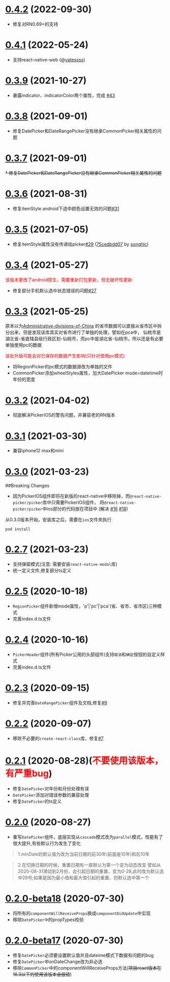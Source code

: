 # [0.4.2]() (2022-09-30)

* 修复对RN0.69+的支持

# [0.4.1]() (2022-05-24)

* 支持react-native-web (@[yatessss](https://github.com/yatessss))

# [0.3.9]() (2021-10-27)

* 暴露indicator、indicatorColor两个属性，完成 [#43](https://github.com/yz1311/react-native-wheel-picker/issues/43)

# [0.3.8]() (2021-09-01)

* 修复DatePicker和DateRangePicker没有继承CommonPicker相关属性的问题

# [0.3.7]() (2021-09-01)

~~* 修复DatePicker和DateRangePicker没有继承CommonPicker相关属性的问题~~

# [0.3.6]() (2021-08-31)

* 修复itemStyle android下选中颜色设置无效的问题[#31](https://github.com/yz1311/react-native-wheel-picker/issues/31) 


# [0.3.5]() (2021-07-05)

* 修复itemStyle属性没有传递给picker[#29](https://github.com/yz1311/react-native-wheel-picker/issues/29) ([75cedbdd07](https://github.com/yz1311/react-native-wheel-picker/commit/75cedbdd077ee2b057e9c1857ad6d2528aaf553d) by [songhlc](https://github.com/yz1311/react-native-wheel-picker/commits?author=songhlc))


# [0.3.4]() (2021-05-27)

<font color=red>该版本更改了android原生，需要重新打包更新，但无破坏性更新</font>

* 修复部分手机默认选中状态错误的问题[#27](https://github.com/yz1311/react-native-wheel-picker/issues/27)

# [0.3.3]() (2021-05-25)
原本以为[Administrative-divisions-of-China](https://github.com/modood/Administrative-divisions-of-China)
的省市数据可以直接从省市区中拆分出来，但是发现该库其实对省市进行了单独的处理，譬如在pca中，
仙桃市是湖北省-省直辖县级行政区划-仙桃市，而pc中是湖北省-仙桃市，所以还是有必要单独使用pc的数据

<font color=red>该处升级可能会对已保存的数据产生影响(只针对使用pc模式)</font>

* 将RegionPicker的pc模式的数据源改为单独的文件
* CommonPicker添加wheelStyles属性，加大DatePicker mode=datetime时年份的宽度

# [0.3.2]() (2021-04-02)
* 彻底解决PickerIOS的警告问题，并兼容老的RN版本

# [0.3.1]() (2021-03-30)
* 兼容iphone12 max和mini

# [0.3.0]() (2021-03-23)
##Breaking Changes
* 因为PickerIOS组件即将在新版的react-native中移除掉，而`@react-native-picker/picker`库中只需要PickerIOS组件，
  将`@react-native-picker/picker`中ios部分的代码放在项目中 (解决 [#16](https://github.com/yz1311/react-native-wheel-picker/issues/16) [#18](https://github.com/yz1311/react-native-wheel-picker/issues/18))
  
从0.3.0版本开始，安装库之后，需要在`ios`文件夹执行
```
pod install
```


# [0.2.7]() (2021-03-23)
* 支持弹窗模式(注意: 需要安装`react-native-modal`库)
* 统一定义文件,修复部分ts定义

# [0.2.5]() (2020-10-18)
* `RegionPicker`组件新增mode属性，'p'|'pc'|'pca'(省、省市、省市区)三种模式
* 完善index.d.ts文件

# [0.2.4]() (2020-10-16)
* `PickerHeader`组件(所有Picker公用的头部组件)支持`取消`和`确定`按钮的自定义样式
* 完善index.d.ts文件

# [0.2.3]() (2020-09-15)
* 修复并完善`DateRangePicker`组件及文档,修复[#9](https://github.com/yz1311/react-native-wheel-picker/issues/9)

# [0.2.2]() (2020-09-07)
* 移除不必要的`create-react-class`库，修复[#7](https://github.com/yz1311/react-native-wheel-picker/issues/7)

# [0.2.1]() (2020-08-28)(<font color="red">不要使用该版本，有严重bug</font>)
* 修复`DatePicker`对年份和月份处理有误
* `DatePicker`添加对错误参数的兼容处理 
* 修复`DatePicker`的ts定义

# [0.2.0]() (2020-08-27)
* 重写`DatePicker`组件，底层实现从`cascade`模式改为`parallel`模式，性能有了很大提升,有些默认行为发生了变化
  
> 1.minDate的默认值为改为当前日期的前30年(前面是10年)和后10年

> 2.在切换日期的时候，重置日期有一直默认为第一个变为动态改变
    譬如从2020-08-31滑动到2月份，会引起日期的重置，变为0-28,此时改为默认选中28号;如果是因为最小值和最大值引起的重置，则默认选中第一个

# [0.2.0-beta18]() (2020-07-30)
* 将所有的`componentWillReceiveProps`换成`componentDidUpdate`中实现
* 移除`DatePicker中`的propTypes校验

# [0.2.0-beta17]() (2020-07-30)

* 修复`DatePicker`必须要设置默认值并且dateime模式下数据有问题的bug
* 修复`DatePicker`中onDateChange改为非必选
* 移除`CommonPicker`中的componentWillReceiveProps方法(~~项目react版本在16.3以下的使用该版本会报错~~)
